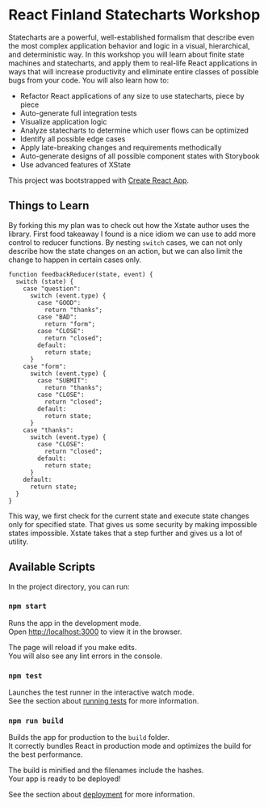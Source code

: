 # React Finland Statecharts Workshop

Statecharts are a powerful, well-established formalism that describe even the most complex application behavior and logic in a visual, hierarchical, and deterministic way. In this workshop you will learn about finite state machines and statecharts, and apply them to real-life React applications in ways that will increase productivity and eliminate entire classes of possible bugs from your code. You will also learn how to:

- Refactor React applications of any size to use statecharts, piece by piece
- Auto-generate full integration tests
- Visualize application logic
- Analyze statecharts to determine which user flows can be optimized
- Identify all possible edge cases
- Apply late-breaking changes and requirements methodically
- Auto-generate designs of all possible component states with Storybook
- Use advanced features of XState

This project was bootstrapped with [Create React App](https://github.com/facebook/create-react-app).

## Things to Learn

By forking this my plan was to check out how the Xstate author uses the library. First food takeaway I found is a nice idiom we can use to add more control to reducer functions. By nesting `switch` cases, we can not only describe how the state changes on an action, but we can also limit the change to happen in certain cases only.
```
function feedbackReducer(state, event) {
  switch (state) {
    case "question":
      switch (event.type) {
        case "GOOD":
          return "thanks";
        case "BAD":
          return "form";
        case "CLOSE":
          return "closed";
        default:
          return state;
      }
    case "form":
      switch (event.type) {
        case "SUBMIT":
          return "thanks";
        case "CLOSE":
          return "closed";
        default:
          return state;
      }
    case "thanks":
      switch (event.type) {
        case "CLOSE":
          return "closed";
        default:
          return state;
      }
    default:
      return state;
  }
}
```
This way, we first check for the current state and execute state changes only for specified state. That gives us some security by making impossible states impossible. Xstate takes that a step further and gives us a lot of utility.

## Available Scripts

In the project directory, you can run:

### `npm start`

Runs the app in the development mode.<br>
Open [http://localhost:3000](http://localhost:3000) to view it in the browser.

The page will reload if you make edits.<br>
You will also see any lint errors in the console.

### `npm test`

Launches the test runner in the interactive watch mode.<br>
See the section about [running tests](https://facebook.github.io/create-react-app/docs/running-tests) for more information.

### `npm run build`

Builds the app for production to the `build` folder.<br>
It correctly bundles React in production mode and optimizes the build for the best performance.

The build is minified and the filenames include the hashes.<br>
Your app is ready to be deployed!

See the section about [deployment](https://facebook.github.io/create-react-app/docs/deployment) for more information.
